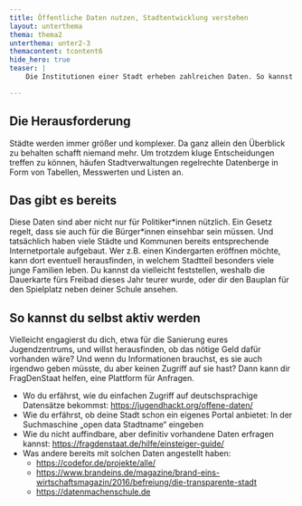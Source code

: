 ```yaml
---
title: Öffentliche Daten nutzen, Stadtentwicklung verstehen
layout: unterthema
thema: thema2
unterthema: unter2-3
themacontent: tcontent6
hide_hero: true
teaser: |
    Die Institutionen einer Stadt erheben zahlreichen Daten. So kannst du an sie gelangen und für dich nutzbar machen.

---
```


## Die Herausforderung
Städte werden immer größer und komplexer. Da ganz allein den Überblick zu behalten schafft niemand mehr. Um trotzdem kluge Entscheidungen treffen zu können, häufen Stadtverwaltungen regelrechte Datenberge in Form von Tabellen, Messwerten und Listen an.

## Das gibt es bereits
Diese Daten sind aber nicht nur für Politiker\*innen nützlich. Ein Gesetz regelt, dass sie auch für die Bürger\*innen einsehbar sein müssen. Und tatsächlich haben viele Städte und Kommunen bereits entsprechende Internetportale aufgebaut. Wer z.B. einen Kindergarten eröffnen möchte, kann dort eventuell herausfinden, in welchem Stadtteil besonders viele junge Familien leben. Du kannst da vielleicht feststellen, weshalb die Dauerkarte fürs Freibad dieses Jahr teurer wurde, oder dir den Bauplan für den Spielplatz neben deiner Schule ansehen.

## So kannst du selbst aktiv werden
Vielleicht engagierst du dich, etwa für die Sanierung eures Jugendzentrums, und willst herausfinden, ob das nötige Geld dafür vorhanden wäre?
Und wenn du Informationen brauchst, es sie auch irgendwo geben müsste, du aber keinen Zugriff auf sie hast? Dann kann dir FragDenStaat helfen, eine Plattform für Anfragen.

* Wo du erfährst, wie du einfachen Zugriff auf deutschsprachige Datensätze bekommst: https://jugendhackt.org/offene-daten/
* Wie du erfährst, ob deine Stadt schon ein eigenes Portal anbietet: In der Suchmaschine „open data Stadtname“ eingeben
* Wie du nicht auffindbare, aber definitiv vorhandene Daten erfragen kannst: https://fragdenstaat.de/hilfe/einsteiger-guide/
* Was andere bereits mit solchen Daten angestellt haben:
    * https://codefor.de/projekte/alle/
    * https://www.brandeins.de/magazine/brand-eins-wirtschaftsmagazin/2016/befreiung/die-transparente-stadt
    * https://datenmachenschule.de